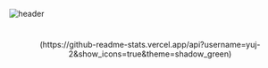 

![header](https://capsule-render.vercel.app/api?type=cylinder&color=auto&height=300&section=header&text=HELLO&fontSize=90)

#

<div align="center">(https://github-readme-stats.vercel.app/api?username=yuj-2&show_icons=true&theme=shadow_green)</div>
